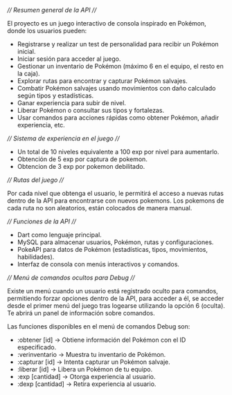 *// Resumen general de la API //*

El proyecto es un juego interactivo de consola inspirado en Pokémon, donde los usuarios pueden:

* Registrarse y realizar un test de personalidad para recibir un Pokémon inicial.
* Iniciar sesión para acceder al juego.
* Gestionar un inventario de Pokémon (máximo 6 en el equipo, el resto en la caja).
* Explorar rutas para encontrar y capturar Pokémon salvajes.
* Combatir Pokémon salvajes usando movimientos con daño calculado según tipos y estadísticas.
* Ganar experiencia para subir de nivel.
* Liberar Pokémon o consultar sus tipos y fortalezas.
* Usar comandos para acciones rápidas como obtener Pokémon, añadir experiencia, etc.

*// Sistema de experiencia en el juego //*

* Un total de 10 niveles equivalente a 100 exp por nivel para aumentarlo.
* Obtención de 5 exp por captura de pokemon.
* Obtencion de 3 exp por pokemon debilitado.

*// Rutas del juego //*

Por cada nivel que obtenga el usuario, le permitirá el acceso a nuevas rutas dentro de la API para encontrarse con nuevos pokemons.
Los pokemons de cada ruta no son aleatorios, están colocados de manera manual.

*// Funciones de la API //*

* Dart como lenguaje principal.
* MySQL para almacenar usuarios, Pokémon, rutas y configuraciones.
* PokeAPI para datos de Pokémon (estadísticas, tipos, movimientos, habilidades).
* Interfaz de consola con menús interactivos y comandos.

*// Menú de comandos ocultos para Debug //*

Existe un menú cuando un usuario está registrado oculto para comandos, permitiendo forzar opciones dentro de la API, para acceder a él, se acceder desde el primer menú del juego tras logearse utilizando la opción 6 (oculta). Te abrirá un panel de información sobre comandos.

Las funciones disponibles en el menú de comandos Debug son:

* :obtener [id] → Obtiene información del Pokémon con el ID especificado.
* :verinventario → Muestra tu inventario de Pokémon.
* :capturar [id] → Intenta capturar un Pokémon salvaje.
* :liberar [id] → Libera un Pokémon de tu equipo.
* :exp [cantidad] → Otorga experiencia al usuario.
* :dexp [cantidad] → Retira experiencia al usuario.